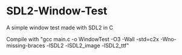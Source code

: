 # SDL2-Window-Test
A simple window test made with SDL2 in C

Compile with "gcc main.c -o WindowTest -O3 -Wall -std=c2x -Wno-missing-braces -lSDL2 -lSDL2_image -lSDL2_ttf"
